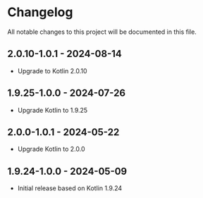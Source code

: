 # Changelog

All notable changes to this project will be documented in this file.

## 2.0.10-1.0.1 - 2024-08-14

- Upgrade to Kotlin 2.0.10

## 1.9.25-1.0.0 - 2024-07-26

- Upgrade Kotlin to 1.9.25

## 2.0.0-1.0.1 - 2024-05-22

- Upgrade Kotlin to 2.0.0

## 1.9.24-1.0.0 - 2024-05-09

- Initial release based on Kotlin 1.9.24
